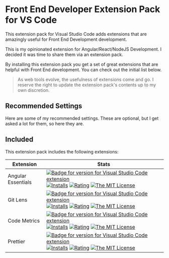 # Front End Developer Extension Pack for VS Code

This extension pack for Visual Studio Code adds extensions that are amazingly useful for Front End Development development.

This is my opinionated extension for Angular/React/NodeJS Development. I decided it was time to share them via an extension pack.

By installing this extension pack you get a set of great extensions that are helpful with Front End development. You can check out the initial list below.

> As web tools evolve, the usefulness of extensions come and go. I reserve the right to update the extension pack's contents up to my own discretion.

## Recommended Settings

Here are some of my recommended settings. These are optional, but I get asked a lot for them, so here they are.

## Included

This extension pack includes the following extensions:

| Extension                | Stats                                                                                                                                                                                                                                                                                                                                                                                                                                                                                                                                                                                                                                                                                                                                                                    |
| ------------------------ | ------------------------------------------------------------------------------------------------------------------------------------------------------------------------------------------------------------------------------------------------------------------------------------------------------------------------------------------------------------------------------------------------------------------------------------------------------------------------------------------------------------------------------------------------------------------------------------------------------------------------------------------------------------------------------------------------------------------------------------------------------------------------ |
| Angular Essentials         |  [![Badge for version for Visual Studio Code extension](https://vsmarketplacebadge.apphb.com/version-short/johnpapa.angular-essentials.svg?color=blue&style=?style=for-the-badge&logo=visual-studio-code)](https://marketplace.visualstudio.com/items?itemName=johnpapa.angular-essentials&wt.mc_id=angular_essentials-github-jopapa) [![Installs](https://vsmarketplacebadge.apphb.com/installs-short/johnpapa.angular-essentials.svg?color=blue&style=flat-square)](https://marketplace.visualstudio.com/items?itemName=johnpapa.angular-essentials) [![Rating](https://vsmarketplacebadge.apphb.com/rating-short/johnpapa.angular-essentials.svg?color=blue&style=flat-square)](https://marketplace.visualstudio.com/items?itemName=johnpapa.angular-essentials) [![The MIT License](https://img.shields.io/badge/license-MIT-orange.svg?color=blue&style=flat-square)](http://opensource.org/licenses/MIT)
| Git Lens         |  [![Badge for version for Visual Studio Code extension](https://vsmarketplacebadge.apphb.com/version-short/eamodio.gitlens.svg?color=blue&style=?style=for-the-badge&logo=visual-studio-code)](https://marketplace.visualstudio.com/items?itemName=eamodio.gitlens&wt.mc_id=eamodio.gitlens) [![Installs](https://vsmarketplacebadge.apphb.com/installs-short/eamodio.gitlens.svg?color=blue&style=flat-square)](https://marketplace.visualstudio.com/items?itemName=eamodio.gitlens) [![Rating](https://vsmarketplacebadge.apphb.com/rating-short/eamodio.gitlens.svg?color=blue&style=flat-square)](https://marketplace.visualstudio.com/items?itemName=eamodio.gitlens) [![The MIT License](https://img.shields.io/badge/license-MIT-orange.svg?color=blue&style=flat-square)](http://opensource.org/licenses/MIT)
| Code Metrics         |  [![Badge for version for Visual Studio Code extension](https://vsmarketplacebadge.apphb.com/version-short/kisstkondoros.vscode-codemetrics.svg?color=blue&style=?style=for-the-badge&logo=visual-studio-code)](https://marketplace.visualstudio.com/items?itemName=kisstkondoros.vscode-codemetrics&wt.mc_id=kisstkondoros.vscode-codemetrics) [![Installs](https://vsmarketplacebadge.apphb.com/installs-short/kisstkondoros.vscode-codemetrics.svg?color=blue&style=flat-square)](https://marketplace.visualstudio.com/items?itemName=kisstkondoros.vscode-codemetrics) [![Rating](https://vsmarketplacebadge.apphb.com/rating-short/kisstkondoros.vscode-codemetrics.svg?color=blue&style=flat-square)](https://marketplace.visualstudio.com/items?itemName=kisstkondoros.vscode-codemetrics) [![The MIT License](https://img.shields.io/badge/license-MIT-orange.svg?color=blue&style=flat-square)](http://opensource.org/licenses/MIT)
| Prettier         |  [![Badge for version for Visual Studio Code extension](https://vsmarketplacebadge.apphb.com/version-short/esbenp.prettier-vscode.svg?color=blue&style=?style=for-the-badge&logo=visual-studio-code)](https://marketplace.visualstudio.com/items?itemName=esbenp.prettier-vscode&wt.mc_id=esbenp.prettier-vscode) [![Installs](https://vsmarketplacebadge.apphb.com/installs-short/esbenp.prettier-vscode.svg?color=blue&style=flat-square)](https://marketplace.visualstudio.com/items?itemName=esbenp.prettier-vscode) [![Rating](https://vsmarketplacebadge.apphb.com/rating-short/esbenp.prettier-vscode.svg?color=blue&style=flat-square)](https://marketplace.visualstudio.com/items?itemName=esbenp.prettier-vscode) [![The MIT License](https://img.shields.io/badge/license-MIT-orange.svg?color=blue&style=flat-square)](http://opensource.org/licenses/MIT)